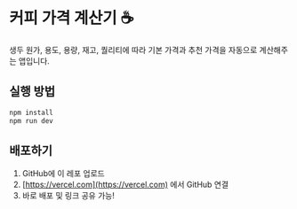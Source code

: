 # 커피 가격 계산기 ☕

생두 원가, 용도, 용량, 재고, 퀄리티에 따라 기본 가격과 추천 가격을 자동으로 계산해주는 앱입니다.

## 실행 방법

```bash
npm install
npm run dev
```

## 배포하기

1. GitHub에 이 레포 업로드
2. [https://vercel.com](https://vercel.com) 에서 GitHub 연결
3. 바로 배포 및 링크 공유 가능!
